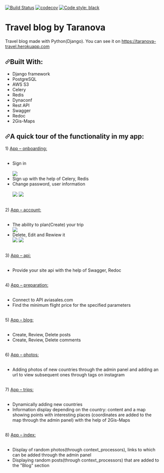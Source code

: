 [![Build Status](https://travis-ci.org/Anastasiya-Taranova/travel_blog_by_taranova.svg?branch=master)](https://travis-ci.org/Anastasiya-Taranova/travel_blog_by_taranova)
[![codecov](https://codecov.io/gh/Anastasiya-Taranova/travel_blog_by_taranova/branch/master/graph/badge.svg)](https://codecov.io/gh/Anastasiya-Taranova/travel_blog_by_taranova)
[![Code style: black](https://img.shields.io/badge/code%20style-black-000000.svg)](https://github.com/psf/black)

# Travel blog by Taranova
Travel blog made with Python(Django).
You can see it on https://taranova-travel.herokuapp.com
<h2><a id="user-content-built-with" class="anchor" aria-hidden="true" href="#built-with"><svg class="octicon octicon-link" viewBox="0 0 16 16" version="1.1" width="16" height="16" aria-hidden="true"><path fill-rule="evenodd" d="M7.775 3.275a.75.75 0 001.06 1.06l1.25-1.25a2 2 0 112.83 2.83l-2.5 2.5a2 2 0 01-2.83 0 .75.75 0 00-1.06 1.06 3.5 3.5 0 004.95 0l2.5-2.5a3.5 3.5 0 00-4.95-4.95l-1.25 1.25zm-4.69 9.64a2 2 0 010-2.83l2.5-2.5a2 2 0 012.83 0 .75.75 0 001.06-1.06 3.5 3.5 0 00-4.95 0l-2.5 2.5a3.5 3.5 0 004.95 4.95l1.25-1.25a.75.75 0 00-1.06-1.06l-1.25 1.25a2 2 0 01-2.83 0z"></path></svg></a>Built With:</h2>
<ul>
<li> Django framework</li>
<li> PostgreSQL</li>
<li> AWS S3 </li>
<li> Celery</li>
 <li> Redis</li>
 <li> Dynaconf</li>
  <li> Rest API</li>
 <li> Swagger</li>
 <li> Redoc</li>
  <li> 2Gis-Maps</li>

</ul>
<h2><a id="user-content-built-with" class="anchor" aria-hidden="true" href="#built-with"><svg class="octicon octicon-link" viewBox="0 0 16 16" version="1.1" width="16" height="16" aria-hidden="true"><path fill-rule="evenodd" d="M7.775 3.275a.75.75 0 001.06 1.06l1.25-1.25a2 2 0 112.83 2.83l-2.5 2.5a2 2 0 01-2.83 0 .75.75 0 00-1.06 1.06 3.5 3.5 0 004.95 0l2.5-2.5a3.5 3.5 0 00-4.95-4.95l-1.25 1.25zm-4.69 9.64a2 2 0 010-2.83l2.5-2.5a2 2 0 012.83 0 .75.75 0 001.06-1.06 3.5 3.5 0 00-4.95 0l-2.5 2.5a3.5 3.5 0 004.95 4.95l1.25-1.25a.75.75 0 00-1.06-1.06l-1.25 1.25a2 2 0 01-2.83 0z"></path></svg></a>A quick tour of the functionality in my app:</h2>
1) <a href="https://github.com/Anastasiya-Taranova/travel_blog_by_taranova/tree/master/src/apps/onboarding"> App – onboarding: </a> <br><br>
<ul> 
<li> Sign in </li><br>
 <img src="https://travel-taranova.s3.us-east-1.amazonaws.com/login.png?response-content-disposition=inline&X-Amz-Security-Token=IQoJb3JpZ2luX2VjEKP%2F%2F%2F%2F%2F%2F%2F%2F%2F%2FwEaCmV1LW5vcnRoLTEiRzBFAiEAj81U4OXKmwvv8s9Hp5zY4W0jaZs6lgsC%2Fgw8pKHBEGYCIGskilayXqZJySy52rNh8YgdGzpZIAQARgGhBy3D6EpMKs0CCLz%2F%2F%2F%2F%2F%2F%2F%2F%2F%2FwEQABoMMDgwNTE1NTY3OTk2IgzopUOjYDmVXZ%2Bjg18qoQLWgjzfAlHgaQsc%2BjdBc6iMpa0dEFsTkfwy4PjLvAq6MCBDHurKxstGFHC8R7HjcjQKTZ8vgf4duGT0VG%2BASn5J%2FL6oia3qNKHPxwdl1kba%2B2pkvszouHDtcpYzv9Kg4NzwPkaPJ9IK4TmtqxQcv1dlg4mxrJMTCJMzL7a0KAnUjj1dMehyxHUo9NiilfxsKtK81k6jq%2B1qqs9rWJoMEcyiHEtTwWH2XM%2Be0OpBjpsgyVnJmNYlzHtyYNqVencyLQEJpPd8VcJYdLPEdjUqJBujqyt0mS%2FmFcsFXdsfp8XiHycnQzk4Xhd4BpvjejExR%2FOU9RIZfGmiC9JRko7DofJJuPCdH%2BsaHO%2FiZDpFDwzPIlkS0OC97pSi%2Bn4o5RodIAtcMKL%2BsfsFOrACkp9mMIebN6405rzueuoIkypP2%2BAcNdIQZdPljTpBY%2BIcV1YTBD79t%2Fme8grA5bEYAiPbSnnm9kkzYV5kGJmDWmFSH4jljCjjNqMetVXqKHrQx%2Bj8e82lK1cMx3uVFCD06BLkyIkuOSm4czS6hfDP4hHFz2lZwquSkcJIvqFFdrW3hVh5Nwy71PKYHrT9hqkBbhGG6lgOpJfYETNdOGsEgulAiF%2BtONQjfJDB9e5ZzlPrxfu8sQvzN0fJSx1ECaEvbSJe9zzGseSnSegI%2FTfd%2BXG2rviq9r9a%2FjAdkr%2Fg2EQA0ngr8KXFp7gO03x%2FTmdDHlQQxmIhFzHuk9OVzB2Eub8YsMzZMq%2FSESRb1MixtEikCM4%2BipHrzBOjWpvdenyjQbtX6ryZvDHNjpYXkAWXQA%3D%3D&X-Amz-Algorithm=AWS4-HMAC-SHA256&X-Amz-Date=20200924T180303Z&X-Amz-SignedHeaders=host&X-Amz-Expires=300&X-Amz-Credential=ASIARFPY2CF6ONINBQNS%2F20200924%2Fus-east-1%2Fs3%2Faws4_request&X-Amz-Signature=455861b3403652fa5ae98afec5dd50ae22f4c28c7cc82596ab5371cf6ce44f38"/>
<li> Sign up with the help of Celery, Redis </li>
<li> Change password, user information </li><br>
 <img src="https://travel-taranova.s3.us-east-1.amazonaws.com/change_password.png?response-content-disposition=inline&X-Amz-Security-Token=IQoJb3JpZ2luX2VjEKP%2F%2F%2F%2F%2F%2F%2F%2F%2F%2FwEaCmV1LW5vcnRoLTEiRzBFAiEAj81U4OXKmwvv8s9Hp5zY4W0jaZs6lgsC%2Fgw8pKHBEGYCIGskilayXqZJySy52rNh8YgdGzpZIAQARgGhBy3D6EpMKs0CCLz%2F%2F%2F%2F%2F%2F%2F%2F%2F%2FwEQABoMMDgwNTE1NTY3OTk2IgzopUOjYDmVXZ%2Bjg18qoQLWgjzfAlHgaQsc%2BjdBc6iMpa0dEFsTkfwy4PjLvAq6MCBDHurKxstGFHC8R7HjcjQKTZ8vgf4duGT0VG%2BASn5J%2FL6oia3qNKHPxwdl1kba%2B2pkvszouHDtcpYzv9Kg4NzwPkaPJ9IK4TmtqxQcv1dlg4mxrJMTCJMzL7a0KAnUjj1dMehyxHUo9NiilfxsKtK81k6jq%2B1qqs9rWJoMEcyiHEtTwWH2XM%2Be0OpBjpsgyVnJmNYlzHtyYNqVencyLQEJpPd8VcJYdLPEdjUqJBujqyt0mS%2FmFcsFXdsfp8XiHycnQzk4Xhd4BpvjejExR%2FOU9RIZfGmiC9JRko7DofJJuPCdH%2BsaHO%2FiZDpFDwzPIlkS0OC97pSi%2Bn4o5RodIAtcMKL%2BsfsFOrACkp9mMIebN6405rzueuoIkypP2%2BAcNdIQZdPljTpBY%2BIcV1YTBD79t%2Fme8grA5bEYAiPbSnnm9kkzYV5kGJmDWmFSH4jljCjjNqMetVXqKHrQx%2Bj8e82lK1cMx3uVFCD06BLkyIkuOSm4czS6hfDP4hHFz2lZwquSkcJIvqFFdrW3hVh5Nwy71PKYHrT9hqkBbhGG6lgOpJfYETNdOGsEgulAiF%2BtONQjfJDB9e5ZzlPrxfu8sQvzN0fJSx1ECaEvbSJe9zzGseSnSegI%2FTfd%2BXG2rviq9r9a%2FjAdkr%2Fg2EQA0ngr8KXFp7gO03x%2FTmdDHlQQxmIhFzHuk9OVzB2Eub8YsMzZMq%2FSESRb1MixtEikCM4%2BipHrzBOjWpvdenyjQbtX6ryZvDHNjpYXkAWXQA%3D%3D&X-Amz-Algorithm=AWS4-HMAC-SHA256&X-Amz-Date=20200924T180410Z&X-Amz-SignedHeaders=host&X-Amz-Expires=300&X-Amz-Credential=ASIARFPY2CF6ONINBQNS%2F20200924%2Fus-east-1%2Fs3%2Faws4_request&X-Amz-Signature=b48540beca8e9293e593bb10268904ef443dfae2382a7c77487050f2f2208d9d"/>
 <img src="https://travel-taranova.s3.us-east-1.amazonaws.com/edit_profile.png?response-content-disposition=inline&X-Amz-Security-Token=IQoJb3JpZ2luX2VjEKP%2F%2F%2F%2F%2F%2F%2F%2F%2F%2FwEaCmV1LW5vcnRoLTEiRzBFAiEAj81U4OXKmwvv8s9Hp5zY4W0jaZs6lgsC%2Fgw8pKHBEGYCIGskilayXqZJySy52rNh8YgdGzpZIAQARgGhBy3D6EpMKs0CCLz%2F%2F%2F%2F%2F%2F%2F%2F%2F%2FwEQABoMMDgwNTE1NTY3OTk2IgzopUOjYDmVXZ%2Bjg18qoQLWgjzfAlHgaQsc%2BjdBc6iMpa0dEFsTkfwy4PjLvAq6MCBDHurKxstGFHC8R7HjcjQKTZ8vgf4duGT0VG%2BASn5J%2FL6oia3qNKHPxwdl1kba%2B2pkvszouHDtcpYzv9Kg4NzwPkaPJ9IK4TmtqxQcv1dlg4mxrJMTCJMzL7a0KAnUjj1dMehyxHUo9NiilfxsKtK81k6jq%2B1qqs9rWJoMEcyiHEtTwWH2XM%2Be0OpBjpsgyVnJmNYlzHtyYNqVencyLQEJpPd8VcJYdLPEdjUqJBujqyt0mS%2FmFcsFXdsfp8XiHycnQzk4Xhd4BpvjejExR%2FOU9RIZfGmiC9JRko7DofJJuPCdH%2BsaHO%2FiZDpFDwzPIlkS0OC97pSi%2Bn4o5RodIAtcMKL%2BsfsFOrACkp9mMIebN6405rzueuoIkypP2%2BAcNdIQZdPljTpBY%2BIcV1YTBD79t%2Fme8grA5bEYAiPbSnnm9kkzYV5kGJmDWmFSH4jljCjjNqMetVXqKHrQx%2Bj8e82lK1cMx3uVFCD06BLkyIkuOSm4czS6hfDP4hHFz2lZwquSkcJIvqFFdrW3hVh5Nwy71PKYHrT9hqkBbhGG6lgOpJfYETNdOGsEgulAiF%2BtONQjfJDB9e5ZzlPrxfu8sQvzN0fJSx1ECaEvbSJe9zzGseSnSegI%2FTfd%2BXG2rviq9r9a%2FjAdkr%2Fg2EQA0ngr8KXFp7gO03x%2FTmdDHlQQxmIhFzHuk9OVzB2Eub8YsMzZMq%2FSESRb1MixtEikCM4%2BipHrzBOjWpvdenyjQbtX6ryZvDHNjpYXkAWXQA%3D%3D&X-Amz-Algorithm=AWS4-HMAC-SHA256&X-Amz-Date=20200924T180853Z&X-Amz-SignedHeaders=host&X-Amz-Expires=300&X-Amz-Credential=ASIARFPY2CF6ONINBQNS%2F20200924%2Fus-east-1%2Fs3%2Faws4_request&X-Amz-Signature=2fecf98c93d1cfa0a00088832dd07069d8fcaeba6f64712ad52a81dc94d35af3"/>
 <br>
 </ul><br>
2) <a href="https://github.com/Anastasiya-Taranova/travel_blog_by_taranova/tree/master/src/apps/account"> App – account: </a><br><br>
<ul> 
<li> The ability to plan(Create) your trip </li>
 <img src="https://travel-taranova.s3.us-east-1.amazonaws.com/new_trip.png?response-content-disposition=inline&X-Amz-Security-Token=IQoJb3JpZ2luX2VjEKP%2F%2F%2F%2F%2F%2F%2F%2F%2F%2FwEaCmV1LW5vcnRoLTEiRzBFAiEAj81U4OXKmwvv8s9Hp5zY4W0jaZs6lgsC%2Fgw8pKHBEGYCIGskilayXqZJySy52rNh8YgdGzpZIAQARgGhBy3D6EpMKs0CCLz%2F%2F%2F%2F%2F%2F%2F%2F%2F%2FwEQABoMMDgwNTE1NTY3OTk2IgzopUOjYDmVXZ%2Bjg18qoQLWgjzfAlHgaQsc%2BjdBc6iMpa0dEFsTkfwy4PjLvAq6MCBDHurKxstGFHC8R7HjcjQKTZ8vgf4duGT0VG%2BASn5J%2FL6oia3qNKHPxwdl1kba%2B2pkvszouHDtcpYzv9Kg4NzwPkaPJ9IK4TmtqxQcv1dlg4mxrJMTCJMzL7a0KAnUjj1dMehyxHUo9NiilfxsKtK81k6jq%2B1qqs9rWJoMEcyiHEtTwWH2XM%2Be0OpBjpsgyVnJmNYlzHtyYNqVencyLQEJpPd8VcJYdLPEdjUqJBujqyt0mS%2FmFcsFXdsfp8XiHycnQzk4Xhd4BpvjejExR%2FOU9RIZfGmiC9JRko7DofJJuPCdH%2BsaHO%2FiZDpFDwzPIlkS0OC97pSi%2Bn4o5RodIAtcMKL%2BsfsFOrACkp9mMIebN6405rzueuoIkypP2%2BAcNdIQZdPljTpBY%2BIcV1YTBD79t%2Fme8grA5bEYAiPbSnnm9kkzYV5kGJmDWmFSH4jljCjjNqMetVXqKHrQx%2Bj8e82lK1cMx3uVFCD06BLkyIkuOSm4czS6hfDP4hHFz2lZwquSkcJIvqFFdrW3hVh5Nwy71PKYHrT9hqkBbhGG6lgOpJfYETNdOGsEgulAiF%2BtONQjfJDB9e5ZzlPrxfu8sQvzN0fJSx1ECaEvbSJe9zzGseSnSegI%2FTfd%2BXG2rviq9r9a%2FjAdkr%2Fg2EQA0ngr8KXFp7gO03x%2FTmdDHlQQxmIhFzHuk9OVzB2Eub8YsMzZMq%2FSESRb1MixtEikCM4%2BipHrzBOjWpvdenyjQbtX6ryZvDHNjpYXkAWXQA%3D%3D&X-Amz-Algorithm=AWS4-HMAC-SHA256&X-Amz-Date=20200924T180618Z&X-Amz-SignedHeaders=host&X-Amz-Expires=300&X-Amz-Credential=ASIARFPY2CF6ONINBQNS%2F20200924%2Fus-east-1%2Fs3%2Faws4_request&X-Amz-Signature=10865b9bcc6ae8fe68103bd428fb49407902cb3a93b629c4f196307778842695"/>
<li> Delete, Edit and Rewiew it </li>
 <img src="https://travel-taranova.s3.us-east-1.amazonaws.com/review_trip.png?response-content-disposition=inline&X-Amz-Security-Token=IQoJb3JpZ2luX2VjEKP%2F%2F%2F%2F%2F%2F%2F%2F%2F%2FwEaCmV1LW5vcnRoLTEiRzBFAiEAj81U4OXKmwvv8s9Hp5zY4W0jaZs6lgsC%2Fgw8pKHBEGYCIGskilayXqZJySy52rNh8YgdGzpZIAQARgGhBy3D6EpMKs0CCLz%2F%2F%2F%2F%2F%2F%2F%2F%2F%2FwEQABoMMDgwNTE1NTY3OTk2IgzopUOjYDmVXZ%2Bjg18qoQLWgjzfAlHgaQsc%2BjdBc6iMpa0dEFsTkfwy4PjLvAq6MCBDHurKxstGFHC8R7HjcjQKTZ8vgf4duGT0VG%2BASn5J%2FL6oia3qNKHPxwdl1kba%2B2pkvszouHDtcpYzv9Kg4NzwPkaPJ9IK4TmtqxQcv1dlg4mxrJMTCJMzL7a0KAnUjj1dMehyxHUo9NiilfxsKtK81k6jq%2B1qqs9rWJoMEcyiHEtTwWH2XM%2Be0OpBjpsgyVnJmNYlzHtyYNqVencyLQEJpPd8VcJYdLPEdjUqJBujqyt0mS%2FmFcsFXdsfp8XiHycnQzk4Xhd4BpvjejExR%2FOU9RIZfGmiC9JRko7DofJJuPCdH%2BsaHO%2FiZDpFDwzPIlkS0OC97pSi%2Bn4o5RodIAtcMKL%2BsfsFOrACkp9mMIebN6405rzueuoIkypP2%2BAcNdIQZdPljTpBY%2BIcV1YTBD79t%2Fme8grA5bEYAiPbSnnm9kkzYV5kGJmDWmFSH4jljCjjNqMetVXqKHrQx%2Bj8e82lK1cMx3uVFCD06BLkyIkuOSm4czS6hfDP4hHFz2lZwquSkcJIvqFFdrW3hVh5Nwy71PKYHrT9hqkBbhGG6lgOpJfYETNdOGsEgulAiF%2BtONQjfJDB9e5ZzlPrxfu8sQvzN0fJSx1ECaEvbSJe9zzGseSnSegI%2FTfd%2BXG2rviq9r9a%2FjAdkr%2Fg2EQA0ngr8KXFp7gO03x%2FTmdDHlQQxmIhFzHuk9OVzB2Eub8YsMzZMq%2FSESRb1MixtEikCM4%2BipHrzBOjWpvdenyjQbtX6ryZvDHNjpYXkAWXQA%3D%3D&X-Amz-Algorithm=AWS4-HMAC-SHA256&X-Amz-Date=20200924T180719Z&X-Amz-SignedHeaders=host&X-Amz-Expires=300&X-Amz-Credential=ASIARFPY2CF6ONINBQNS%2F20200924%2Fus-east-1%2Fs3%2Faws4_request&X-Amz-Signature=bf7b561cebbdbf71ad0a09f94e4468c30c5c7b6cef65916b007cbab3de09a8e0"/>
 <img src="https://travel-taranova.s3.us-east-1.amazonaws.com/all_trips.png?response-content-disposition=inline&X-Amz-Security-Token=IQoJb3JpZ2luX2VjEKP%2F%2F%2F%2F%2F%2F%2F%2F%2F%2FwEaCmV1LW5vcnRoLTEiRzBFAiEAj81U4OXKmwvv8s9Hp5zY4W0jaZs6lgsC%2Fgw8pKHBEGYCIGskilayXqZJySy52rNh8YgdGzpZIAQARgGhBy3D6EpMKs0CCLz%2F%2F%2F%2F%2F%2F%2F%2F%2F%2FwEQABoMMDgwNTE1NTY3OTk2IgzopUOjYDmVXZ%2Bjg18qoQLWgjzfAlHgaQsc%2BjdBc6iMpa0dEFsTkfwy4PjLvAq6MCBDHurKxstGFHC8R7HjcjQKTZ8vgf4duGT0VG%2BASn5J%2FL6oia3qNKHPxwdl1kba%2B2pkvszouHDtcpYzv9Kg4NzwPkaPJ9IK4TmtqxQcv1dlg4mxrJMTCJMzL7a0KAnUjj1dMehyxHUo9NiilfxsKtK81k6jq%2B1qqs9rWJoMEcyiHEtTwWH2XM%2Be0OpBjpsgyVnJmNYlzHtyYNqVencyLQEJpPd8VcJYdLPEdjUqJBujqyt0mS%2FmFcsFXdsfp8XiHycnQzk4Xhd4BpvjejExR%2FOU9RIZfGmiC9JRko7DofJJuPCdH%2BsaHO%2FiZDpFDwzPIlkS0OC97pSi%2Bn4o5RodIAtcMKL%2BsfsFOrACkp9mMIebN6405rzueuoIkypP2%2BAcNdIQZdPljTpBY%2BIcV1YTBD79t%2Fme8grA5bEYAiPbSnnm9kkzYV5kGJmDWmFSH4jljCjjNqMetVXqKHrQx%2Bj8e82lK1cMx3uVFCD06BLkyIkuOSm4czS6hfDP4hHFz2lZwquSkcJIvqFFdrW3hVh5Nwy71PKYHrT9hqkBbhGG6lgOpJfYETNdOGsEgulAiF%2BtONQjfJDB9e5ZzlPrxfu8sQvzN0fJSx1ECaEvbSJe9zzGseSnSegI%2FTfd%2BXG2rviq9r9a%2FjAdkr%2Fg2EQA0ngr8KXFp7gO03x%2FTmdDHlQQxmIhFzHuk9OVzB2Eub8YsMzZMq%2FSESRb1MixtEikCM4%2BipHrzBOjWpvdenyjQbtX6ryZvDHNjpYXkAWXQA%3D%3D&X-Amz-Algorithm=AWS4-HMAC-SHA256&X-Amz-Date=20200924T180939Z&X-Amz-SignedHeaders=host&X-Amz-Expires=300&X-Amz-Credential=ASIARFPY2CF6ONINBQNS%2F20200924%2Fus-east-1%2Fs3%2Faws4_request&X-Amz-Signature=cedf814ea82cb382a8b67991a09c492a78bc8d4a46c9acf039f893a1213812ba"/>
 <img src=""/>
 <img src=""/>
 <img src=""/>
 </ul><br>
3) <a href="https://github.com/Anastasiya-Taranova/travel_blog_by_taranova/tree/master/src/apps/api"> App – api: </a><br><br>
<ul><li> Provide your site api with the help of Swagger, Redoc </li>
 </ul><br>
4) <a href="https://github.com/Anastasiya-Taranova/travel_blog_by_taranova/tree/master/src/apps/preparation"> App – preparation: </a><br><br>
<ul>
<li> Connect to API aviasales.com </li>
<li> Find the minimum flight price for the specified parameters </li>
 </ul><br>
5) <a href="https://github.com/Anastasiya-Taranova/travel_blog_by_taranova/tree/master/src/apps/blog"> App – blog: </a><br><br>
<ul>
<li> Create, Review, Delete posts </li>
<li> Create, Review, Delete comments </li>
 </ul><br>
6) <a href="https://github.com/Anastasiya-Taranova/travel_blog_by_taranova/tree/master/src/apps/photos"> App – photos: </a><br><br>
<ul>
<li> Adding photos of new countries through the admin panel and adding an url to view subsequent ones through tags on instagram </li> </ul><br>
7) <a href="https://github.com/Anastasiya-Taranova/travel_blog_by_taranova/tree/master/src/apps/trips"> App – trips: </a><br><br>
<ul> <li> Dynamically adding new countries</li>
<li> Information display depending on the country: content and a map showing points with interesting places (coordinates are added to the map through the admin panel) with the help of 2Gis-Maps</li></ul><br>
8) <a href="https://github.com/Anastasiya-Taranova/travel_blog_by_taranova/tree/master/src/apps/index"> App – index: </a><br><br>
<ul> <li>Display of random photos(through context_processors), links to which can be added through the admin panel</li>
<li> Displaying random posts(through context_processors) that are added to the "Blog" section</li></ul><br>



